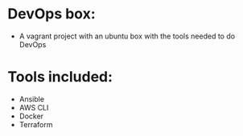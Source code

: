 # DevOps box:
* A vagrant project with an ubuntu box with the tools needed to do DevOps

# Tools included:
* Ansible
* AWS CLI
* Docker
* Terraform
